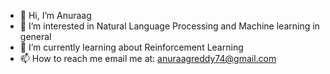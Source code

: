 - 👋 Hi, I’m Anuraag
- 👀 I’m interested in Natural Language Processing and Machine learning in general
- 🌱 I’m currently learning about Reinforcement Learning
- 📫 How to reach me email me at: anuraagreddy74@gmail.com

<!---
AnuraagReddy123/AnuraagReddy123 is a ✨ special ✨ repository because its `README.md` (this file) appears on your GitHub profile.
You can click the Preview link to take a look at your changes.
--->
